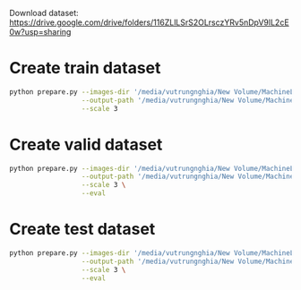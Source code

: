 Download dataset: https://drive.google.com/drive/folders/116ZLlLSrS2OLrsczYRv5nDpV9lL2cE0w?usp=sharing

Create train dataset
===
```bash
python prepare.py --images-dir '/media/vutrungnghia/New Volume/MachineLearningAndDataMining/SuperResolution/dataset/train/t91' \
                  --output-path '/media/vutrungnghia/New Volume/MachineLearningAndDataMining/SuperResolution/dataset/train/t91.h5' \
                  --scale 3
```

Create valid dataset
===
```bash
python prepare.py --images-dir '/media/vutrungnghia/New Volume/MachineLearningAndDataMining/SuperResolution/dataset/valid/Set14' \
                  --output-path '/media/vutrungnghia/New Volume/MachineLearningAndDataMining/SuperResolution/dataset/valid/Set14.h5' \
                  --scale 3 \
                  --eval
```
Create test dataset
===
```bash
python prepare.py --images-dir '/media/vutrungnghia/New Volume/MachineLearningAndDataMining/SuperResolution/dataset/test/BSDS100' \
                  --output-path '/media/vutrungnghia/New Volume/MachineLearningAndDataMining/SuperResolution/dataset/test/BSDS100.h5' \
                  --scale 3 \
                  --eval
```
